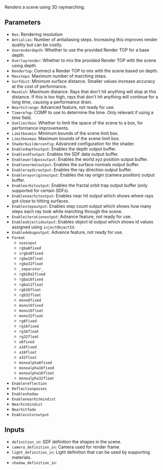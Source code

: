 Renders a scene using 3D raymarching.

## Parameters

* `Res`: Rendering resolution
* `Antialias`: Number of antialiasing steps. Increasing this improves render quality but can be costly.
* `Userenderdepth`: Whether to use the provided Render TOP for a base depth.
* `Overlayrender`: Whether to mix the provided Render TOP with the scene using depth.
* `Rendertop`: Connect a Render TOP to mix with the scene based on depth.
* `Maxsteps`: Maximum number of marching steps.
* `Surfdist`: Minimum surface distance. Smaller values increase accuracy at the cost of performance.
* `Maxdist`: Maximum distance. Rays that don't hit anything will stop at this distance. If this is too high, rays that don't hit anything will continue for a long time, causing a performance drain.
* `Nearhitrange`: Advanced feature, not ready for use.
* `Timerefop`: COMP to use to determine the time. Only relevant if using a time field.
* `Uselimitbox`: Whether to limit the space of the scene to a box, for performance improvements.
* `Limitboxmin`: Minimum bounds of the scene limit box.
* `Limitboxmax`: Maximum bounds of the scene limit box.
* `Shaderbuilderconfig`: Advanced configuration for the shader.
* `Enabledepthoutput`: Enables the depth output buffer.
* `Enablesdfoutput`: Enables the SDF data output buffer.
* `Enableworldposoutput`: Enables the world xyz position output buffer.
* `Enablenormaloutput`: Enables the surface normals output buffer.
* `Enableraydiroutput`: Enables the ray direction output buffer.
* `Enablerayoriginoutput`: Enables the ray origin (camera position) output buffer.
* `Enableorbitoutput`: Enables the fractal orbit trap output buffer (only supported for certain SDFs).
* `Enablenearhitoutput`: Enables near hit output which shows where rays got close to hitting surfaces.
* `Enablestepoutput`: Enables step count output which shows how many steps each ray took while marching through the scene.
* `Enableiterationoutput`: Advance feature, not ready for use.
* `Enableobjectidoutput`: Enables object id output which shows id values assigned using `injectObjectId`.
* `Enabledebugoutput`: Advance feature, not ready for use.
* `Format`
  * `useinput`
  * `rgba8fixed`
  * `srgba8fixed`
  * `rgba16float`
  * `rgba32float`
  * `_separator_`
  * `rgb10a2fixed`
  * `rgba16fixed`
  * `rgba11float`
  * `rgb16float`
  * `rgb32float`
  * `mono8fixed`
  * `mono16fixed`
  * `mono16float`
  * `mono32float`
  * `rg8fixed`
  * `rg16fixed`
  * `rg16float`
  * `rg32float`
  * `a8fixed`
  * `a16fixed`
  * `a16float`
  * `a32float`
  * `monoalpha8fixed`
  * `monoalpha16fixed`
  * `monoalpha16float`
  * `monoalpha32float`
* `Enablereflection`
* `Reflectionpasses`
* `Enableshadow`
* `Enablenearhitmindist`
* `Nearhitmindist`
* `Nearhitfade`
* `Enablecoloroutput`

## Inputs

* `definition_in`:  SDF definition the shapes in the scene.
* `camera_definition_in`:  Camera used for render frame.
* `light_definition_in`:  Light definition that can be used by supporting materials.
* `shadow_definition_in`: 